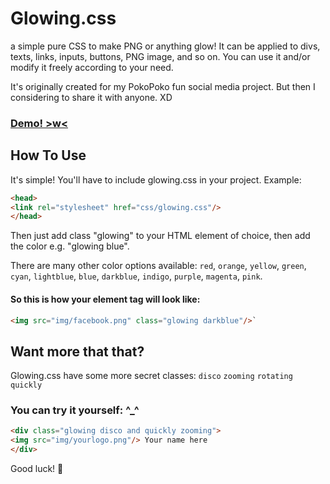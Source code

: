 # Glowing.css
a simple pure CSS to make PNG or anything glow! It can be applied to divs, texts, links, inputs, buttons, PNG image, and so on. You can use it and/or modify it freely according to your need.

It's originally created for my PokoPoko fun social media project. But then I considering to share it with anyone. XD

### [Demo! >w<](https://topex-psy.github.io/Glowing.css/)

## How To Use

It's simple! You'll have to include glowing.css in your project. Example:

```html
<head>
<link rel="stylesheet" href="css/glowing.css"/>
</head>
```

Then just add class "glowing" to your HTML element of choice, then add the color e.g. "glowing blue".

There are many other color options available: `red`, `orange`, `yellow`, `green`, `cyan`, `lightblue`, `blue`, `darkblue`, `indigo`, `purple`, `magenta`, `pink`.

#### So this is how your element tag will look like:

```html
<img src="img/facebook.png" class="glowing darkblue"/>`
```

## Want more that that?

Glowing.css have some more secret classes:
`disco`
`zooming`
`rotating`
`quickly`

### You can try it yourself: ^_^

```html
<div class="glowing disco and quickly zooming">
<img src="img/yourlogo.png"/> Your name here
</div>
```
  
Good luck! :sparkling_heart:
